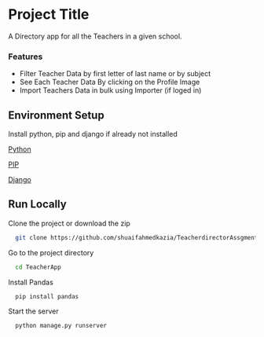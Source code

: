 
# Project Title
A Directory app for all the Teachers in a given school.



### Features
 - Filter Teacher Data by first letter of last name or by subject
 - See Each Teacher Data By clicking on the Profile Image
 - Import Teachers Data in bulk using Importer (if loged in)

## Environment Setup
Install python, pip and django if already not installed 

[Python]("https://www.python.org/downloads/")

[PIP]("https://pip.pypa.io/en/stable/installation/")

[Django]("https://docs.djangoproject.com/en/4.0/topics/install/#installing-official-release")


## Run Locally

Clone the project or download the zip

```bash
  git clone https://github.com/shuaifahmedkazia/TeacherdirectorAssgment.git
```

Go to the project directory

```bash
  cd TeacherApp
```


Install Pandas

```bash
  pip install pandas
```

Start the server

```bash
  python manage.py runserver
```

